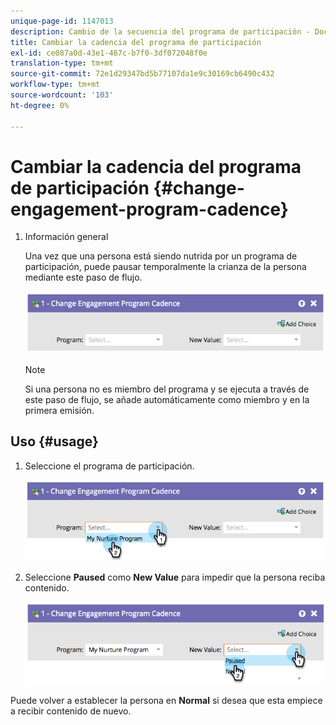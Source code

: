 ```yaml
---
unique-page-id: 1147013
description: Cambio de la secuencia del programa de participación - Documentos de Marketo - Documentación del producto
title: Cambiar la cadencia del programa de participación
exl-id: ce087a0d-43e1-467c-b7f0-3df072048f0e
translation-type: tm+mt
source-git-commit: 72e1d29347bd5b77107da1e9c30169cb6490c432
workflow-type: tm+mt
source-wordcount: '103'
ht-degree: 0%

---
```


# Cambiar la cadencia del programa de participación {#change-engagement-program-cadence}

1. Información general

   Una vez que una persona está siendo nutrida por un programa de participación, puede pausar temporalmente la crianza de la persona mediante este paso de flujo.

   ![](assets/image2014-9-22-14-3a48-3a53.png)

   >[!NOTE]
   >
   >Si una persona no es miembro del programa y se ejecuta a través de este paso de flujo, se añade automáticamente como miembro y en la primera emisión.

## Uso {#usage}

1. Seleccione el programa de participación.

   ![](assets/image2014-9-22-14-3a49-3a27.png)

1. Seleccione **Paused** como **New Value** para impedir que la persona reciba contenido.

   ![](assets/image2014-9-22-14-3a49-3a31.png)

Puede volver a establecer la persona en **Normal** si desea que esta empiece a recibir contenido de nuevo.
